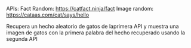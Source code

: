 APIs:
Fact Random: https://catfact.ninja/fact
Image random: https://cataas.com/cat/says/hello

Recupera un hecho aleatorio de gatos de laprimera API y muestra una imagen de gatos con la primera palabra del hecho recuperado usando la segunda API